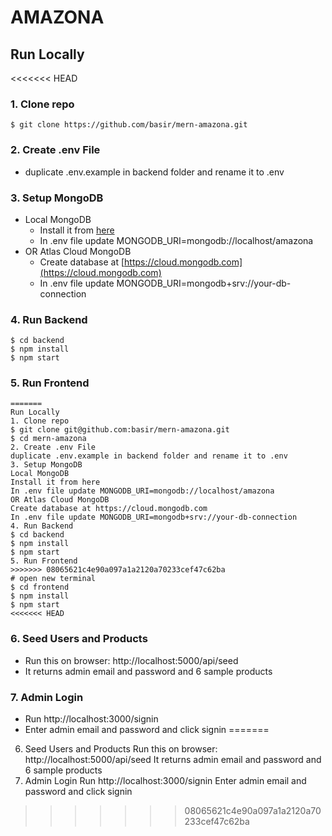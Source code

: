# AMAZONA

## Run Locally

<<<<<<< HEAD
### 1. Clone repo

```
$ git clone https://github.com/basir/mern-amazona.git
```

### 2. Create .env File

- duplicate .env.example in backend folder and rename it to .env

### 3. Setup MongoDB

- Local MongoDB
  - Install it from [here](https://www.mongodb.com/try/download/community)
  - In .env file update MONGODB_URI=mongodb://localhost/amazona
- OR Atlas Cloud MongoDB
  - Create database at [https://cloud.mongodb.com](https://cloud.mongodb.com)
  - In .env file update MONGODB_URI=mongodb+srv://your-db-connection

### 4. Run Backend

```
$ cd backend
$ npm install
$ npm start
```

### 5. Run Frontend

```
=======
Run Locally
1. Clone repo
$ git clone git@github.com:basir/mern-amazona.git
$ cd mern-amazona
2. Create .env File
duplicate .env.example in backend folder and rename it to .env
3. Setup MongoDB
Local MongoDB
Install it from here
In .env file update MONGODB_URI=mongodb://localhost/amazona
OR Atlas Cloud MongoDB
Create database at https://cloud.mongodb.com
In .env file update MONGODB_URI=mongodb+srv://your-db-connection
4. Run Backend
$ cd backend
$ npm install
$ npm start
5. Run Frontend
>>>>>>> 08065621c4e90a097a1a2120a70233cef47c62ba
# open new terminal
$ cd frontend
$ npm install
$ npm start
<<<<<<< HEAD
```

### 6. Seed Users and Products

- Run this on browser: http://localhost:5000/api/seed
- It returns admin email and password and 6 sample products

### 7. Admin Login

- Run http://localhost:3000/signin
- Enter admin email and password and click signin
=======
6. Seed Users and Products
Run this on browser: http://localhost:5000/api/seed
It returns admin email and password and 6 sample products
7. Admin Login
Run http://localhost:3000/signin
Enter admin email and password and click signin
>>>>>>> 08065621c4e90a097a1a2120a70233cef47c62ba
